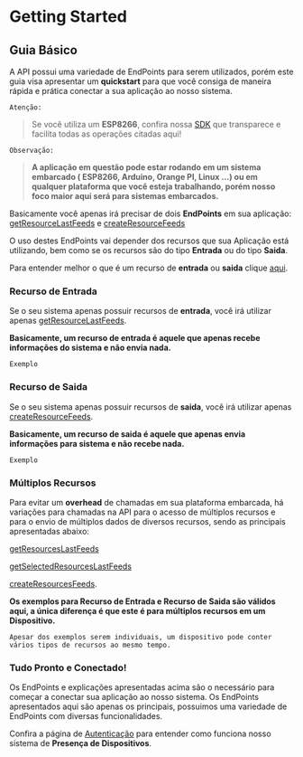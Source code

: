 <h1>Getting Started</h1>

## Guia Básico

A API possui uma variedade de EndPoints para serem utilizados, porém este guia visa apresentar um **quickstart** para que você consiga de maneira rápida e prática conectar a sua aplicação ao nosso sistema.

`Atenção:`

> Se você utiliza um **ESP8266**, confira nossa [SDK]() que transparece e facilita todas as operações citadas aqui!

`Observação:`

> **A aplicação em questão pode estar rodando em um sistema embarcado ( ESP8266, Arduino, Orange PI, Linux ...) ou em qualquer plataforma que você esteja trabalhando, porém nosso foco maior aqui será para sistemas embarcados.**

Basicamente você apenas irá precisar de dois **EndPoints** em sua aplicação: [getResourceLastFeeds](../endpoints/resource/getResourceLastFeeds.html) e [createResourceFeeds](../endpoints/resource/createResourceFeeds.html)

O uso destes EndPoints vai depender dos recursos que sua Aplicação está utilizando, bem como se os recursos são do tipo **Entrada** ou do tipo **Saida**.

Para entender melhor o que é um recurso de **entrada** ou **saida** clique [aqui]().

### Recurso de Entrada

Se o seu sistema apenas possuir recursos de **entrada**, você irá utilizar apenas [getResourceLastFeeds](../endpoints/resource/getResourceLastFeeds.html).

**Basicamente, um recurso de entrada é aquele que apenas recebe informações do sistema e não envia nada.**

`Exemplo`



### Recurso de Saida

Se o seu sistema apenas possuir recursos de **saida**, você irá utilizar apenas [createResourceFeeds](../endpoints/resource/createResourceFeeds.html).

**Basicamente, um recurso de saida é aquele que apenas envia informações para sistema e não recebe nada.**

`Exemplo`



### Múltiplos Recursos

Para evitar um **overhead** de chamadas em sua plataforma embarcada, há variações para chamadas na API para o acesso de múltiplos recursos e para o envio de múltiplos dados de diversos recursos, sendo as principais apresentadas abaixo:

[getResourcesLastFeeds](../endpoints/resources/getResourcesFeeds.html)

[getSelectedResourcesLastFeeds](../endpoints/resources/getResourcesLastFeeds.html)

[createResourcesFeeds](../endpoints/resources/createResourcesFeeds.html).

**Os exemplos para Recurso de Entrada e Recurso de Saida são válidos aqui, a única diferença é que este é para múltiplos recursos em um Dispositivo.**

`Apesar dos exemplos serem individuais, um dispositivo pode conter vários tipos de recursos ao mesmo tempo.`

### Tudo Pronto e Conectado!

Os EndPoints e explicações apresentadas acima são o necessário para começar a conectar sua aplicação ao nosso sistema. Os EndPoints apresentados aqui são apenas os principais, possuimos uma variedade de EndPoints com diversas funcionalidades.

Confira a página de [Autenticação](../reference/authentication.html) para entender como funciona nosso sistema de **Presença de Dispositivos**.
